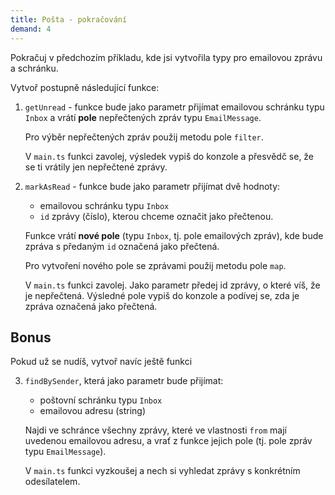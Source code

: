 ```yaml
---
title: Pošta - pokračování
demand: 4
---
```


Pokračuj v předchozím příkladu, kde jsi vytvořila typy pro emailovou zprávu a schránku.

Vytvoř postupně následující funkce:
1. `getUnread` - funkce bude jako parametr přijímat emailovou schránku typu `Inbox` a vrátí **pole** nepřečtených zpráv typu `EmailMessage`.

   Pro výběr nepřečtených zpráv použij metodu pole `filter`.

   V `main.ts` funkci zavolej, výsledek vypiš do konzole a přesvědč se, že se ti vrátily jen nepřečtené zprávy.

2. `markAsRead` - funkce bude jako parametr přijímat dvě hodnoty:
   - emailovou schránku typu `Inbox`
   - `id` zprávy (číslo), kterou chceme označit jako přečtenou.

   Funkce vrátí **nové pole** (typu `Inbox`, tj. pole emailových zpráv), kde bude zpráva s předaným `id` označená jako přečtená.

   Pro vytvoření nového pole se zprávami použij metodu pole `map`.

   V `main.ts` funkci zavolej. Jako parametr předej id zprávy, o které víš, že je nepřečtená. Výsledné pole vypiš do konzole a podívej se, zda je zpráva označená jako přečtená.


## Bonus

Pokud už se nudíš, vytvoř navíc ještě funkci

3. `findBySender`, která jako parametr bude přijímat:
   - poštovní schránku typu `Inbox`
   - emailovou adresu (string)

   Najdi ve schránce všechny zprávy, které ve vlastnosti `from` mají uvedenou emailovou adresu, a vrať z funkce jejich pole (tj. pole zpráv typu `EmailMessage`).

   V `main.ts` funkci vyzkoušej a nech si vyhledat zprávy s konkrétním odesílatelem.

